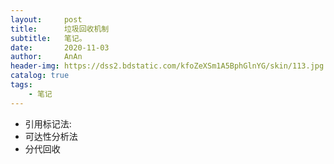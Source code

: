 ```yaml
---
layout:     post
title:      垃圾回收机制
subtitle:   笔记。
date:       2020-11-03
author:     AnAn
header-img: https://dss2.bdstatic.com/kfoZeXSm1A5BphGlnYG/skin/113.jpg
catalog: true
tags:
    - 笔记
---
```


- 引用标记法:
- 可达性分析法
- 分代回收
